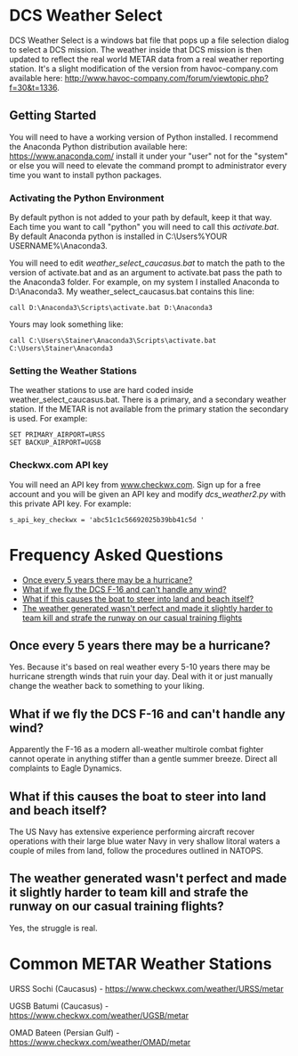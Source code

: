 # DCS Weather Select

DCS Weather Select is a windows bat file that pops up a file selection dialog to select a DCS mission.  The weather inside that DCS mission is then updated to reflect the real world METAR data from a real weather reporting station. 
It's a slight modification of the version from havoc-company.com available here:  http://www.havoc-company.com/forum/viewtopic.php?f=30&t=1336.

## Getting Started

You will need to have a working version of Python installed.  I recommend the Anaconda Python distribution available here: https://www.anaconda.com/   install it under your "user" not for the "system" or else you will need to elevate
the command prompt to administrator every time you want to install python packages.

### Activating the Python Environment
By default python is not added to your path by default, keep it that way.  Each time you want to call "python" you will need to call this *activate.bat*.  By default Anaconda python is installed in C:\Users\%YOUR USERNAME%\Anaconda3\.

You will need to edit *weather_select_caucasus.bat* to match the path to the version of activate.bat and as an argument to activate.bat pass the path to the Anaconda3 folder.  For example, on my system I installed Anaconda to D:\Anaconda3.  My
weather_select_caucasus.bat contains this line:

```
call D:\Anaconda3\Scripts\activate.bat D:\Anaconda3
```

Yours may look something like:

```
call C:\Users\Stainer\Anaconda3\Scripts\activate.bat C:\Users\Stainer\Anaconda3
```
### Setting the Weather Stations
The weather stations to use are hard coded inside weather_select_caucasus.bat.  There is a primary, and a secondary weather station.  If the METAR is not available from the primary station the secondary is used.  For example:

```
SET PRIMARY_AIRPORT=URSS 
SET BACKUP_AIRPORT=UGSB
```

### Checkwx.com API key
You will need an API key from www.checkwx.com.  Sign up for a free account and you will be given an API key and modify *dcs_weather2.py* with this private API key.  For example:

```
s_api_key_checkwx = 'abc51c1c56692025b39bb41c5d '
```

# Frequency Asked Questions
- [Once every 5 years there may be a hurricane?](#once-every-5-years-there-may-be-a-hurricane)
- [What if we fly the DCS F-16 and can't handle any wind?](#what-if-we-fly-the-DCS-F-16-and-cant-handle-any-wind?)
- [What if this causes the boat to steer into land and beach itself?](#what-if-this-causes-the-boat-to-steer-into-land-and-beach-itself)
- [The weather generated wasn't perfect and made it slightly harder to team kill and strafe the runway on our casual training flights](#The-weather-generated-wasnt-perfect-and-made-it-slightly-harder-to-team-kill-and-strafe-the-runway-on-our-casual-training-flights)

## Once every 5 years there may be a hurricane?
Yes.  Because it's based on real weather every 5-10 years there may be hurricane strength winds that ruin your day.  Deal with it or just manually change the weather back to something to your liking.

## What if we fly the DCS F-16 and can't handle any wind?
Apparently the F-16 as a modern all-weather multirole combat fighter cannot operate in anything stiffer than a gentle summer breeze.  Direct all complaints to Eagle Dynamics.

## What if this causes the boat to steer into land and beach itself?
The US Navy has extensive experience performing aircraft recover operations with their large blue water Navy in very shallow litoral waters a couple of miles from land, follow the procedures outlined in NATOPS.

## The weather generated wasn't perfect and made it slightly harder to team kill and strafe the runway on our casual training flights?
Yes, the struggle is real.  

# Common METAR Weather Stations
URSS Sochi (Caucasus) - https://www.checkwx.com/weather/URSS/metar

UGSB Batumi (Caucasus) - https://www.checkwx.com/weather/UGSB/metar

OMAD Bateen (Persian Gulf) - https://www.checkwx.com/weather/OMAD/metar
